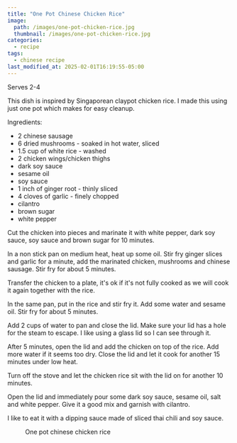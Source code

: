 ```yaml
---
title: "One Pot Chinese Chicken Rice"
image: 
  path: /images/one-pot-chicken-rice.jpg
  thumbnail: /images/one-pot-chicken-rice.jpg
categories:
  - recipe
tags:
  - chinese recipe
last_modified_at: 2025-02-01T16:19:55-05:00
---
```


Serves 2-4

This dish is inspired by Singaporean claypot chicken rice. I made this using just one pot which makes for easy cleanup.

Ingredients:
* 2 chinese sausage
* 6 dried mushrooms - soaked in hot water, sliced
* 1.5 cup of white rice - washed
* 2 chicken wings/chicken thighs
* dark soy sauce
* sesame oil
* soy sauce
* 1 inch of ginger root - thinly sliced
* 4 cloves of garlic - finely chopped
* cilantro 
* brown sugar
* white pepper

Cut the chicken into pieces and marinate it with white pepper, dark soy sauce, soy sauce and brown sugar for 10 minutes.

In a non stick pan on medium heat, heat up some oil. Stir fry ginger slices and garlic for a minute, add the marinated chicken, mushrooms and chinese sausage. Stir fry for about 5 minutes.

Transfer the chicken to a plate, it's ok if it's not fully cooked as we will cook it again together with the rice.

In the same pan, put in the rice and stir fry it. Add some water and sesame oil. Stir fry for about 5 minutes.

Add 2 cups of water to pan and close the lid. Make sure your lid has a hole for the steam to escape. I like using a glass lid so I can see through it.

After 5 minutes, open the lid and add the chicken on top of the rice. Add more water if it seems too dry. Close the lid and let it cook for another 15 minutes under low heat.

Turn off the stove and let the chicken rice sit with the lid on for another 10 minutes.

Open the lid and immediately pour some dark soy sauce, sesame oil, salt and white pepper. Give it a good mix and garnish with cilantro.

I like to eat it with a dipping sauce made of sliced thai chili and soy sauce.


<figure class="align-left">
  <a href="#"><img src="{{ '/images/chicken-rice-mixed.jpg' | absolute_url }}" alt=""></a>
  <figcaption>One pot chinese chicken rice</figcaption>
</figure> 

